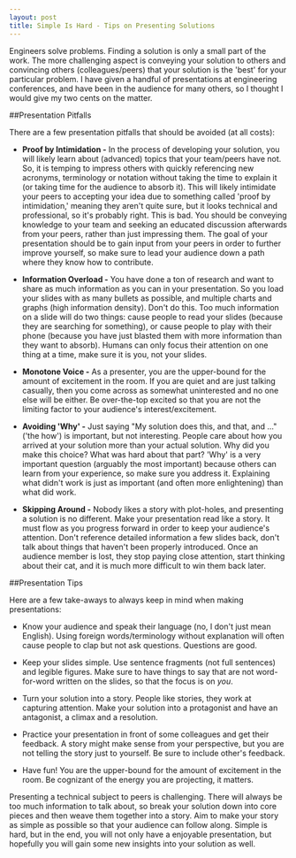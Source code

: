 ```yaml
---
layout: post
title: Simple Is Hard - Tips on Presenting Solutions
---
```


Engineers solve problems.  Finding a solution is only a small part of the work.  The more challenging aspect is conveying your solution to others and convincing others (colleagues/peers) that your solution is the 'best' for your particular problem.  I have given a handful of presentations at engineering conferences, and have been in the audience for many others, so I thought I would give my two cents on the matter.  


##Presentation Pitfalls

There are a few presentation pitfalls that should be avoided (at all costs):

* **Proof by Intimidation -**  In the process of developing your solution, you will likely learn about (advanced) topics that your team/peers have not.  So, it is temping to impress others with quickly referencing new acronyms, terminology or notation without taking the time to explain it (or taking time for the audience to absorb it).  This will likely intimidate your peers to accepting your idea due to something called 'proof by intimidation,' meaning they aren't quite sure, but it looks technical and professional, so it's probably right.  This is bad.  You should be conveying knowledge to your team and seeking an educated discussion afterwards from your peers, rather than just impressing them.  The goal of your presentation should be to gain input from your peers in order to further improve yourself, so make sure to lead your audience down a path where they know how to contribute.

* **Information Overload -**  You have done a ton of research and want to share as much information as you can in your presentation.  So you load your slides with as many bullets as possible, and multiple charts and graphs (high information density). Don't do this. Too much information on a slide will do two things:  cause people to read your slides (because they are searching for something), or cause people to play with their phone (because you have just blasted them with more information than they want to absorb).  Humans can only focus their attention on one thing at a time, make sure it is you, not your slides.

* **Monotone Voice -**  As a presenter, you are the upper-bound for the amount of excitement in the room.  If you are quiet and are just talking casually, then you come across as somewhat uninterested and no one else will be either.  Be over-the-top excited so that you are not the limiting factor to your audience's interest/excitement.

* **Avoiding 'Why' -** Just saying "My solution does this, and that, and ..." ('the how') is important, but not interesting. People care  about how you arrived at your solution more than your actual solution.  Why did you make this choice? What was hard about that part?  'Why' is a very important question (arguably the most important) because others can learn from your experience, so make sure you address it.  Explaining what didn't work is just as important (and often more enlightening) than what did work.

* **Skipping Around -**  Nobody likes a story with plot-holes, and presenting a solution is no different.  Make your presentation read like a story. It must flow as you progress forward in order to keep your audience's attention. Don't reference detailed information a few slides back, don't talk about things that haven't been properly introduced. Once an audience member is lost, they stop paying close attention, start thinking about their cat, and it is much more difficult to win them back later.  


##Presentation Tips

Here are a few take-aways to always keep in mind when making presentations:

* Know your audience and speak their language (no, I don't just mean English).  Using foreign words/terminology without explanation will often cause people to clap but not ask questions.  Questions are good.

* Keep your slides simple.  Use sentence fragments (not full sentences) and legible figures.  Make sure to have things to say that are not word-for-word written on the slides, so that the focus is on *you*.

* Turn your solution into a story.  People like stories, they work at capturing attention. Make your solution into a protagonist and have an antagonist, a climax and a resolution.

* Practice your presentation in front of some colleagues and get their feedback.  A story might make sense from your perspective, but you are not telling the story just to yourself.  Be sure to include other's feedback.

* Have fun!  You are the upper-bound for the amount of excitement in the room. Be cognizant of the energy you are projecting, it matters.

Presenting a technical subject to peers is challenging. There will always be too much information to talk about, so break your solution down into core pieces and then weave them together into a story.  Aim to make your story as simple as possible so that your audience can follow along.  Simple is hard, but in the end, you will not only have a enjoyable presentation, but hopefully you will gain some new insights into your solution as well.
